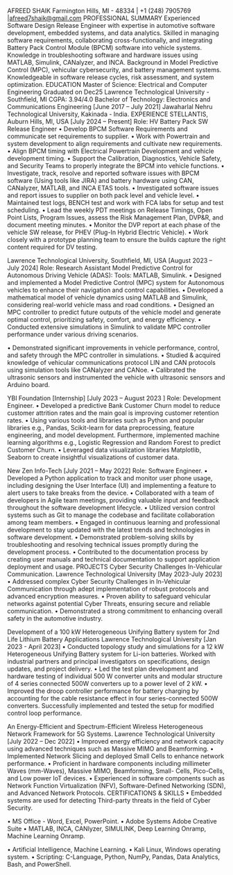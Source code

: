 AFREED SHAIK
Farmington Hills, MI - 48334 | +1 (248) 7905769 |afreed7shaik@gmail.com
PROFESSIONAL SUMMARY
Experienced Software Design Release Engineer with expertise in automotive software development, embedded systems, and data analytics. Skilled in managing software requirements, collaborating cross-functionally, and integrating Battery Pack Control Module (BPCM) software into vehicle systems. Knowledge in troubleshooting software and hardware issues using MATLAB, Simulink, CANalyzer, and INCA. Background in Model Predictive Control (MPC), vehicular cybersecurity, and battery management systems. Knowledgeable in software release cycles, risk assessment, and system optimization.
EDUCATION
Master of Science: Electrical and Computer Engineering	Graduated on Dec25 Lawrence Technological University -Southfield, MI		CGPA: 3.94/4.0
Bachelor of Technology: Electronics and Communications Engineering	[June 2017 – July 2021] Jawaharlal Nehru Technological University, Kakinada - India.
EXPERIENCE
STELLANTIS, Auburn Hills, MI, USA	[July 2024 – Present] Role: HV Battery Pack SW Release Engineer
•	Develop BPCM Software Requirements and communicate set requirements to supplier.
•	Work with Powertrain and system development to align requirements and cultivate new requirements.
•	Align BPCM timing with Electrical Powertrain Development and vehicle development timing.
•	Support the Calibration, Diagnostics, Vehicle Safety, and Security Teams to properly integrate the BPCM into vehicle functions.
•	Investigate, track, resolve and reported software issues with BPCM software (Using tools like JIRA) and battery hardware using CAN, CANalyzer, MATLAB, and INCA ETAS tools.
•	Investigated software issues and report issues to supplier on both pack level and vehicle level.
•	Maintained test logs, BENCH test and work with FCA labs for setup and test scheduling.
•	Lead the weekly PDT meetings on Release Timings, Open Point Lists, Program Issues, assess the Risk Management Plan, DVP&R, and document meeting minutes.
•	Monitor the DVP report at each phase of the vehicle SW release, for PHEV (Plug-In Hybrid Electric Vehicle).
•	Work closely with a prototype planning team to ensure the builds capture the right content required for DV testing.

Lawrence Technological University, Southfield, MI, USA	[August 2023 – July 2024]
Role: Research Assistant
Model Predictive Control for Autonomous Driving Vehicle (ADAS):
Tools: MATLAB, Simulink.
•	Designed and implemented a Model Predictive Control (MPC) system for Autonomous vehicles to enhance their navigation and control capabilities.
•	Developed a mathematical model of vehicle dynamics using MATLAB and Simulink, considering real-world vehicle mass and road conditions.
•	Designed an MPC controller to predict future outputs of the vehicle model and generate optimal control, prioritizing safety, comfort, and energy efficiency.
•	Conducted extensive simulations in Simulink to validate MPC controller performance under various driving scenarios.
 
•	Demonstrated significant improvements in vehicle performance, control, and safety through the MPC controller in simulations.
•	Studied & acquired knowledge of vehicular communications protocol LIN and CAN protocols using simulation tools like CANalyzer and CANoe.
•	Calibrated the ultrasonic sensors and instrumented the vehicle with ultrasonic sensors and Arduino board.

YBI Foundation [Internship]	[July 2023 – August 2023 ] Role: Development Engineer.
•	Developed a predictive Bank Customer Churn model to reduce customer attrition rates and the main goal is improving customer retention rates.
•	Using various tools and libraries such as Python and popular libraries e.g., Pandas, Scikit-learn for data preprocessing, feature engineering, and model development. Furthermore, implemented machine learning algorithms e.g., Logistic Regression and Random Forest to predict Customer Churn.
•	Leveraged data visualization libraries Matplotlib, Seaborn to create insightful visualizations of customer data.

New Zen Info-Tech	[July 2021 – May 2022]
Role: Software Engineer.
•	Developed a Python application to track and monitor user phone usage, including designing the User Interface (UI) and implementing a feature to alert users to take breaks from the device.
•	Collaborated with a team of developers in Agile team meetings, providing valuable input and feedback throughout the software development lifecycle.
•	Utilized version control systems such as Git to manage the codebase and facilitate collaboration among team members.
•	Engaged in continuous learning and professional development to stay updated with the latest trends and technologies in software development.
•	Demonstrated problem-solving skills by troubleshooting and resolving technical issues promptly during the development process.
•	Contributed to the documentation process by creating user manuals and technical documentation to support application deployment and usage.
PROJECTS
Cyber Security Challenges In-Vehicular Communication.
Lawrence Technological University	[May 2023-July 2023]
•	Addressed complex Cyber Security Challenges in In-Vehicular Communication through adept implementation of robust protocols and advanced encryption measures.
•	Proven ability to safeguard vehicular networks against potential Cyber Threats, ensuring secure and reliable communication.
•	Demonstrated a strong commitment to enhancing overall safety in the automotive industry.

Development of a 100 kW Heterogeneous Unifying Battery system for 2nd Life Lithium Battery Applications
Lawrence Technological University	[Jan 2023 - April 2023]
•	Conducted topology study and simulations for a 12 kW Heterogeneous Unifying Battery system for Li-ion batteries. Worked with industrial partners and principal investigators on specifications, design updates, and project delivery.
•	Led the test plan development and hardware testing of individual 500 W converter units and modular structure of 4 series connected 500W converters up to a power level of 2 kW.
•	Improved the droop controller performance for battery charging by accounting for the cable resistance effect in four series-connected 500W converters. Successfully implemented and tested the setup for modified control loop performance.
 
An Energy-Efficient and Spectrum-Efficient Wireless Heterogeneous Network Framework for 5G Systems.
Lawrence Technological University	[July 2022 – Dec 2022]
•	Improved energy efficiency and network capacity using advanced techniques such as Massive MIMO and Beamforming.
•	Implemented Network Slicing and deployed Small Cells to enhance network performance.
•	Proficient in hardware components including millimeter Waves (mm-Waves), Massive MIMO, Beamforming, Small- Cells, Pico-Cells, and Low power IoT devices.
•	Experienced in software components such as Network Function Virtualization (NFV), Software-Defined Networking (SDN), and Advanced Network Protocols.
CERTIFICATIONS & SKILLS
•	Embedded systems are used for detecting Third-party threats in the field of Cyber Security.
 
•	MS Office - Word, Excel, PowerPoint.
•	Adobe Systems Adobe Creative Suite
•	MATLAB,	INCA,	CANlyzer,	SIMULINK,
Deep	Learning	Onramp,	Machine	Learning Onramp.
 
•	Artificial Intelligence, Machine Learning.
•	Kali Linux, Windows operating system.
•	Scripting:	C-Language,	Python,	NumPy, Pandas, Data Analytics, Bash, and PowerShell.
